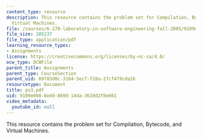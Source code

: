 ```yaml
---
content_type: resource
description: This resource contains the problem set for Compilation, Bytecode, and
  Virtual Machines.
file: /courses/6-170-laboratory-in-software-engineering-fall-2005/9109e0088e49869914da3610d2f8e661_ps3.pdf
file_size: 285237
file_type: application/pdf
learning_resource_types:
- Assignments
license: https://creativecommons.org/licenses/by-nc-sa/4.0/
ocw_type: OCWFile
parent_title: Assignments
parent_type: CourseSection
parent_uid: 69f83d0c-3164-5ec7-f28a-27cf479cda26
resourcetype: Document
title: ps3.pdf
uid: 9109e008-8e49-8699-14da-3610d2f8e661
video_metadata:
  youtube_id: null
---
```

This resource contains the problem set for Compilation, Bytecode, and Virtual Machines.
